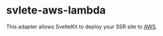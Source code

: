 # svlete-aws-lambda
This adapter allows SvelteKit to deploy your SSR site to [AWS](https://aws.amazon.com/).
